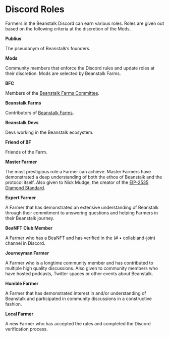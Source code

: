# Discord Roles

Farmers in the Beanstalk Discord can earn various roles. Roles are given out based on the following criteria at the discretion of the Mods.

**Publius**

The pseudonym of Beanstalk’s founders.

**Mods**

Community members that enforce the Discord rules and update roles at their discretion. Mods are selected by Beanstalk Farms.

**BFC**

Members of the [Beanstalk Farms Committee](../governance/beanstalk-farms/bfc-dashboard.md).

**Beanstalk Farms**

Contributors of [Beanstalk Farms](../governance/beanstalk-farms/).

**Beanstalk Devs**

Devs working in the Beanstalk ecosystem.

**Friend of BF**

Friends of the Farm.

**Master Farmer**

The most prestigious role a Farmer can achieve. Master Farmers have demonstrated a deep understanding of both the ethos of Beanstalk and the protocol itself. Also given to Nick Mudge, the creator of the [EIP-2535 Diamond Standard](https://docs.bean.money/developers/overview/eip-2535-diamond).

**Expert Farmer**

A Farmer that has demonstrated an extensive understanding of Beanstalk through their commitment to answering questions and helping Farmers in their Beanstalk journey.

**BeaNFT Club Member**

A Farmer who has a BeaNFT and has verified in the (# • collabland-join) channel in Discord.

**Journeyman Farmer**

A Farmer who is a longtime community member and has contributed to multiple high quality discussions. Also given to community members who have hosted podcasts, Twitter spaces or other events about Beanstalk.

**Humble Farmer**

A Farmer that has demonstrated interest in and/or understanding of Beanstalk and participated in community discussions in a constructive fashion.

**Local Farmer**

A new Farmer who has accepted the rules and completed the Discord verification process.
